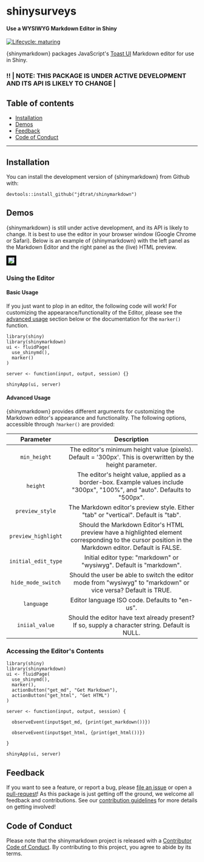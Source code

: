 # shinysurveys

#### Use a WYSIWYG Markdown Editor in Shiny

<!-- badges: start -->

[![Lifecycle: maturing](https://img.shields.io/badge/lifecycle-maturing-blue.svg)](https://www.tidyverse.org/lifecycle/#maturing)

<!-- badges: end -->

{shinymarkdown} packages JavaScript's [Toast UI](https://github.com/nhn/tui.editor) Markdown editor for use in Shiny.

### :bangbang: \| NOTE: THIS PACKAGE IS UNDER ACTIVE DEVELOPMENT AND ITS API IS LIKELY TO CHANGE \|

## Table of contents

-   [Installation](#installation)
-   [Demos](#demos)
-   [Feedback](#feedback)
-   [Code of Conduct](#code-of-conduct)

------------------------------------------------------------------------

## Installation

You can install the development version of {shinymarkdown} from Github with:

``` {.r}
devtools::install_github("jdtrat/shinymarkdown")
```

## Demos

{shinymarkdown} is still under active development, and its API is likely to change. It is best to use the editor in your browser window (Google Chrome or Safari). Below is an example of {shinymarkdown} with the left panel as the Markdown Editor and the right panel as the (live) HTML preview.

<img src="https://jdtrat.com/packages/shinymarkdown/resources/editor_preview_dev.png" style="border:5px solid black;"/>

### Using the Editor

#### Basic Usage

If you just want to plop in an editor, the following code will work! For customizing the appearance/functionality of the Editor, please see the [advanced usage](#advanced-usage) section below or the documentation for the `marker()` function.

``` {.r}
library(shiny)
library(shinymarkdown)
ui <- fluidPage(
  use_shinymd(),
  marker()
)

server <- function(input, output, session) {}

shinyApp(ui, server)
```

#### Advanced Usage

{shinymarkdown} provides different arguments for customizing the Markdown editor's appearance and functionality. The following options, accessible through `?marker()` are provided:

|      Parameter      |                                                                           Description                                                                           |
|:-------------------:|:---------------------------------------------------------------------------------------------------------------------------------------------------------------:|
|    `min_height`     |                           The editor's minimum height value (pixels). Default = '300px'. This is overwritten by the height parameter.                           |
|      `height`       |                  The editor's height value, applied as a border-box. Example values include "300px", "100%", and "auto". Defaults to "500px".                   |
|   `preview_style`   |                                       The Markdown editor's preview style. Either "tab" or "vertical". Default is "tab".                                        |
| `preview_highlight` | Should the Markdown Editor's HTML preview have a highlighted element corresponding to the cursor position in the Markdown editor. Default is FALSE. |
| `initial_edit_type` |                                              Initial editor type: "markdown" or "wysiwyg". Default is "markdown".                                               |
| `hide_mode_switch`  |                         Should the user be able to switch the editor mode from "wysiwyg" to "markdown" or vice versa? Default is TRUE.                          |
|     `language`      |                                                         Editor language ISO code. Defaults to "en-us".                                                          |
|   `iniial_value`    |                                 Should the editor have text already present? If so, supply a character string. Default is NULL.                                 |

### Accessing the Editor's Contents

``` {.r}
library(shiny)
library(shinymarkdown)
ui <- fluidPage(
  use_shinymd(),
  marker(),
  actionButton("get_md", "Get Markdown"),
  actionButton("get_html", "Get HTML")
)

server <- function(input, output, session) {
  
  observeEvent(input$get_md, {print(get_markdown())})
  
  observeEvent(input$get_html, {print(get_html())})
  
}

shinyApp(ui, server)
```

## Feedback

If you want to see a feature, or report a bug, please [file an issue](https://github.com/jdtrat/shinymarkdown/issues) or open a [pull-request](https://github.com/jdtrat/shinymarkdown/pulls)! As this package is just getting off the ground, we welcome all feedback and contributions. See our [contribution guidelines](.github/CONTRIBUTING.md) for more details on getting involved!

## Code of Conduct

Please note that the shinymarkdown project is released with a [Contributor Code of Conduct](https://contributor-covenant.org/version/2/0/CODE_OF_CONDUCT.html). By contributing to this project, you agree to abide by its terms.

